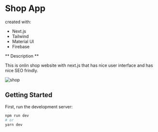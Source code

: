 # Shop App

created with: 
 - Next.js
 - Tailwind
 - Material UI
 - Firebase

** Description **

This is onlin shop website with next.js that has nice user interface and has nice SEO frindly.

![shop](./public/favicon.ico)


## Getting Started

First, run the development server:

```bash
npm run dev
# or
yarn dev
```